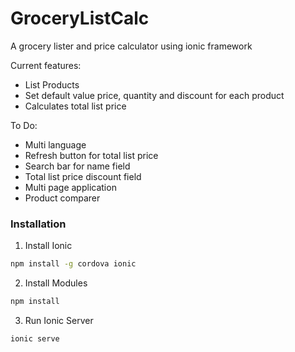 # GroceryListCalc
A grocery lister and price calculator using ionic framework

Current features:
- List Products
- Set default value price, quantity and discount for each product
- Calculates total list price

To Do:
- Multi language
- Refresh button for total list price
- Search bar for name field
- Total list price discount field
- Multi page application
- Product comparer

### Installation
1. Install Ionic
```bash
npm install -g cordova ionic
```

2. Install Modules
```bash
npm install
```

3. Run Ionic Server
```bash
ionic serve
```
